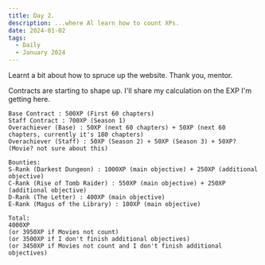 ```yaml
---
title: Day 2.
description: ...where Al learn how to count XPs.
date: 2024-01-02
tags:
  - Daily
  - January 2024
---
```

Learnt a bit about how to spruce up the website. Thank you, mentor.

Contracts are starting to shape up. I'll share my calculation on the EXP I'm getting here.

```
Base Contract : 500XP (First 60 chapters)
Staff Contract : 700XP (Season 1)
Overachiever (Base) : 50XP (next 60 chapters) + 50XP (next 60 chapters, currently it's 180 chapters)
Overachiever (Staff) : 50XP (Season 2) + 50XP (Season 3) + 50XP? (Movie? not sure about this)

Bounties:
S-Rank (Darkest Dungeon) : 1000XP (main objective) + 250XP (additional objective)
C-Rank (Rise of Tomb Raider) : 550XP (main objective) + 250XP (additional objective)
D-Rank (The Letter) : 400XP (main objective)
E-Rank (Magus of the Library) : 100XP (main objective)
    
Total: 
4000XP 
(or 3950XP if Movies not count)
(or 3500XP if I don't finish additional objectives)
(or 3450XP if Movies not count and I don't finish additional objectives)
```
